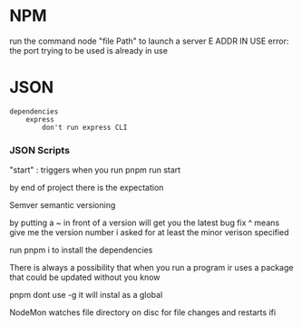 # NPM

run the command node "file Path" to launch a server
E ADDR IN USE error: the port trying to be used is already in use

# JSON
    dependencies
        express 
            don't run express CLI
            
### JSON Scripts

"start" : 
    triggers when you run pnpm run start


by end of project there is the expectation 

Semver
semantic versioning

by putting a ~ in front of a version will get you the latest bug fix
^ means give me the version number i asked for at least the minor verison specified 

run pnpm i to install the dependencies

There is always a possibility that when you run a program ir uses a package that could be updated without you know 

pnpm dont use -g it will instal as a global 

NodeMon watches file directory on disc for file changes and restarts ifi



